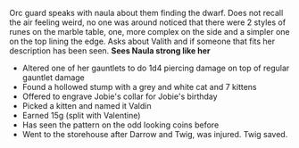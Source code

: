 Orc guard speaks with naula about them finding the dwarf. Does not recall the air feeling weird, no one was around noticed that there were 2 styles of runes on the marble table, one, more complex on the side and a simpler one on the top lining the edge. Asks about Valith and if someone that fits her description has been seen. **Sees Naula strong like her**

- Altered one of her gauntlets to do 1d4 piercing damage on top of regular gauntlet damage
- Found a hollowed stump with a grey and white cat and 7 kittens
- Offered to engrave Jobie's collar for Jobie's birthday
- Picked a kitten and named it Valdin
- Earned 15g (split with Valentine)
- Has seen the pattern on the odd looking coins before
- Went to the storehouse after Darrow and Twig, was injured. Twig saved. 